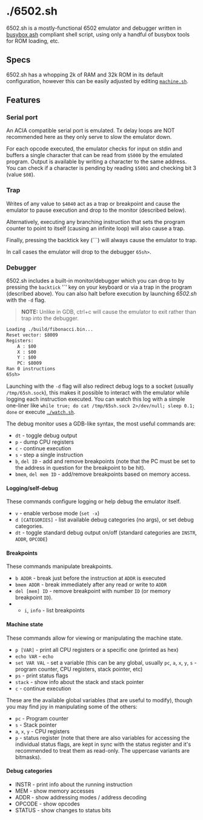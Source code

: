 # ./6502.sh

6502.sh is a mostly-functional 6502 emulator and debugger written in [busybox
ash](https://linux.die.net/man/1/ash) compliant shell script, using only a
handful of busybox tools for ROM loading, etc.

## Specs

6502.sh has a whopping 2k of RAM and 32k ROM in its default configuration,
however this can be easily adjusted by editing [`machine.sh`](/machine.sh).

## Features

### Serial port

An ACIA compatible serial port is emulated. Tx delay loops are NOT recommended
here as they only serve to slow the emulator down.

For each opcode executed, the emulator checks for input on stdin and buffers a
single character that can be read from `$5000` by the emulated program. Output
is available by writing a character to the same address. You can check if a
character is pending by reading `$5001` and checking bit 3 (value `$08`).

### Trap

Writes of any value to `$4040` act as a trap or breakpoint and cause the
emulator to pause execution and drop to the monitor (described below).

Alternatively, executing any branching instruction that sets the program counter
to point to itself (causing an infinite loop) will also cause a trap.

Finally, pressing the backtick key (`\``) will always cause the emulator to
trap.

In call cases the emulator will drop to the debugger `65sh>`.

### Debugger

6502.sh includes a built-in monitor/debugger which you can drop to by pressing
the `backtick` '\`' key on your keyboard or via a trap in the program (described
above). You can also halt before execution by launching *6502.sh* with the `-d`
flag.

> **NOTE:** Unlike in GDB, ctrl+c will cause the emulator to exit rather than
> trap into the debugger.

```txt
Loading ./build/fibonacci.bin...
Reset vector: $8009
Registers:
    A : $00
    X : $00
    Y : $00
    PC: $8009
Ran 0 instructions
65sh> 
```

Launching with the `-d` flag will also redirect debug logs to a socket (usually
`/tmp/65sh.sock`), this makes it possible to interact with the emulator while
logging each instruction executed. You can watch this log with a simple
one-liner like `while true; do cat /tmp/65sh.sock 2>/dev/null; sleep 0.1; done`
or execute [`./watch.sh`](/watch.sh).

The debug monitor uses a GDB-like syntax, the most useful commands are:

* `dt` - toggle debug output
* `p` - dump CPU registers
* `c` - continue execution
* `s` - step a single instruction
* `b`, `del ID` - add and remove breakpoints (note that the PC must be set to
  the address in question for the breakpoint to be hit).
* `bmem`, `del mem ID` - add/remove breakpoints based on memory access.

#### Logging/self-debug

These commands configure logging or help debug the emulator itself.

* `v` - enable verbose mode (`set -x`)
* `d [CATEGORIES]` - list available debug categories (no args), or set debug
  categories.
* `dt` - toggle standard debug output on/off (standard categories are `INSTR`,
  `ADDR`, `OPCODE`)

#### Breakpoints

These commands manipulate breakpoints.

* `b ADDR` - break just before the instruction at `ADDR` is executed
* `bmem ADDR` - break immediately after any read or write to `ADDR`
* `del [mem] ID` - remove breakpoint with number `ID` (or memory breakpoint
  `ID`).
* * `i`, `info` - list breakpoints

#### Machine state

These commands allow for viewing or manipulating the machine state.

* `p [VAR]` - print all CPU registers or a specific one (printed as hex)
* `echo VAR` - `echo`
* `set VAR VAL` - set a variable (this can be any global, usually `pc`, `a`,
  `x`, `y`, `s` - program counter, CPU registers, stack pointer, etc)
* `ps` - print status flags
* `stack` - show info about the stack and stack pointer
* `c` - continue execution

These are the available global variables (that are useful to modify), though you
may find joy in manipulating some of the others:

* `pc` - Program counter
* `s` - Stack pointer
* `a`, `x`, `y` - CPU registers
* `p` - status register (note that there are also variables for accessing the
  individual status flags, are kept in sync with the status register and it's
  recommended to treat them as read-only. The uppercase variants are bitmasks).

#### Debug categories

* INSTR - print info about the running instruction
* MEM - show memory accesses
* ADDR - show addressing modes / address decoding
* OPCODE - show opcodes
* STATUS - show changes to status bits
